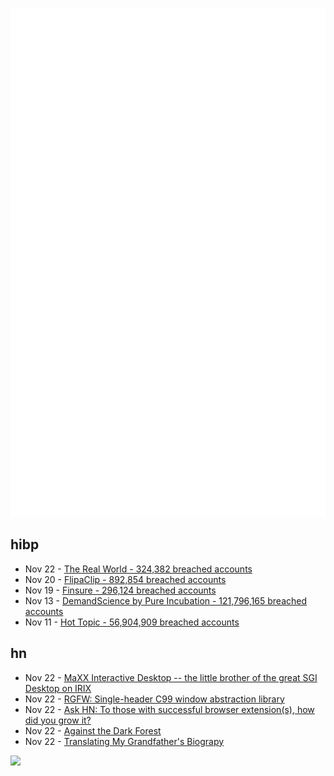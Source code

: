 ![Metrics](https://raw.githubusercontent.com/phixion/phixion/master/metrics.svg)

## hibp

<!--
for https://github.com/phixion/phixion/blob/main/.github/workflows/feeds.yml
-->
<!--START_SECTION:haveibeenpwnd-->
- Nov 22 - [The Real World - 324,382 breached accounts](https://haveibeenpwned.com/PwnedWebsites#TheRealWorld)
- Nov 20 - [FlipaClip - 892,854 breached accounts](https://haveibeenpwned.com/PwnedWebsites#FlipaClip)
- Nov 19 - [Finsure - 296,124 breached accounts](https://haveibeenpwned.com/PwnedWebsites#Finsure)
- Nov 13 - [DemandScience by Pure Incubation - 121,796,165 breached accounts](https://haveibeenpwned.com/PwnedWebsites#DemandScience)
- Nov 11 - [Hot Topic - 56,904,909 breached accounts](https://haveibeenpwned.com/PwnedWebsites#HotTopic)
<!--END_SECTION:haveibeenpwnd-->

## hn

<!--
for https://github.com/phixion/phixion/blob/main/.github/workflows/feeds.yml
-->
<!--START_SECTION:hn-->
- Nov 22 - [MaXX Interactive Desktop -- the little brother of the great SGI Desktop on IRIX](https://docs.maxxinteractive.com/)
- Nov 22 - [RGFW: Single-header C99 window abstraction library](https://github.com/ColleagueRiley/RGFW)
- Nov 22 - [Ask HN: To those with successful browser extension(s), how did you grow it?](https://news.ycombinator.com/item?id=42217504)
- Nov 22 - [Against the Dark Forest](https://www.wrecka.ge/against-the-dark-forest/)
- Nov 22 - [Translating My Grandfather's Biograpy](https://blog.korny.info/2024/11/17/translating-my-grandfathers-biography)
<!--END_SECTION:hn-->

<!--
for https://yhype.me
-->
![](https://hit.yhype.me/github/profile?user_id=13013670)
